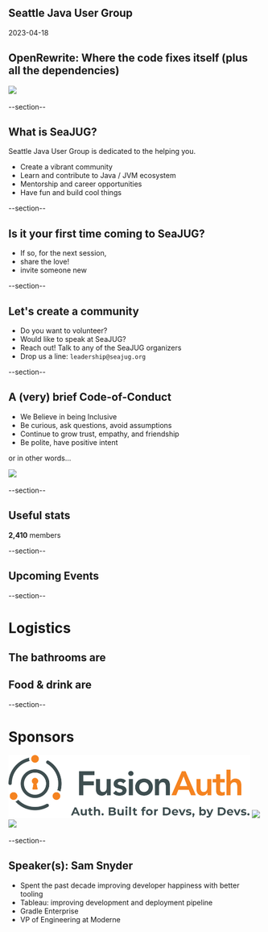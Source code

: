 ## Seattle Java User Group

2023-04-18

## OpenRewrite: Where the code fixes itself (plus all the dependencies)

<img width="450" src="images/seajug.svg" style="background-color: transparent; border: none; box-shadow: none;" />

--section--

## What is SeaJUG?

Seattle Java User Group is dedicated to the helping you.

* Create a vibrant community
* Learn and contribute to Java / JVM ecosystem
* Mentorship and career opportunities
* Have fun and build cool things

--section--

## Is it your first time coming to SeaJUG?

 * If so, for the next session,
 * share the love!
 * invite someone new

--section--

## Let's create a community

* Do you want to volunteer?
* Would like to speak at SeaJUG?
* Reach out! Talk to any of the SeaJUG organizers
* Drop us a line: `leadership@seajug.org`

--section--

## A (very) brief Code-of-Conduct

* We Believe in being Inclusive
* Be curious, ask questions, avoid assumptions
* Continue to grow trust, empathy, and friendship
* Be polite, have positive intent

or in other words...
<div >
    <img height=400px src="images/nice.jpg" />
</div>

--section--

## Useful stats

**2,410** members

--section--

## Upcoming Events

--section--

# Logistics

## The bathrooms are

## Food & drink are

--section--

# Sponsors

<img src="images/fusion-auth.svg" style="border: none; background-color: white; height: 125px" />

<img src="images/vmware-logo.svg" style="border: none; background-color: white; height: 100px" />

<img src="images/jfrog.png" style="border: none; background-color: white; height: 200px" />

--section--

## Speaker(s): Sam Snyder

- Spent the past decade improving developer happiness with better tooling
- Tableau: improving development and deployment pipeline
- Gradle Enterprise
- VP of Engineering at Moderne
